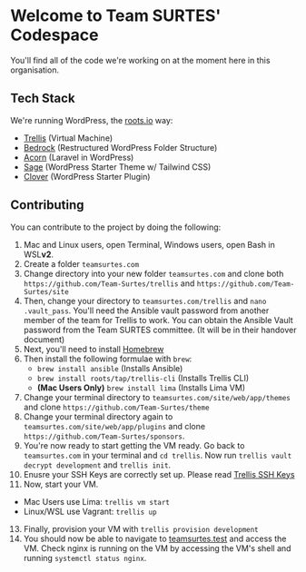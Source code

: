 # Welcome to Team SURTES' Codespace
You'll find all of the code we're working on at the moment here in this organisation.

## Tech Stack
We're running WordPress, the [roots.io](roots.io/) way:
- [Trellis](roots.io/trellis) (Virtual Machine)
- [Bedrock](roots.io/bedrock) (Restructured WordPress Folder Structure)
- [Acorn](roots.io/acorn) (Laravel in WordPress)
- [Sage](roots.io/sage) (WordPress Starter Theme w/ Tailwind CSS)
- [Clover](roots.io/clover) (WordPress Starter Plugin)

## Contributing
You can contribute to the project by doing the following:
1. Mac and Linux users, open Terminal, Windows users, open Bash in WSL**v2**.
2. Create a folder `teamsurtes.com`
3. Change directory into your new folder `teamsurtes.com` and clone both `https://github.com/Team-Surtes/trellis` and `https://github.com/Team-Surtes/site`
4. Then, change your directory to `teamsurtes.com/trellis` and `nano .vault_pass`.
   You'll need the Ansible vault password from another member of the team for Trellis to work.
   You can obtain the Ansible Vault password from the Team SURTES committee. (It will be in their handover document)
5. Next, you'll need to install [Homebrew](https://brew.sh) 
6. Then install the following formulae with `brew`:
   - `brew install ansible` (Installs Ansible)
   - `brew install roots/tap/trellis-cli` (Installs Trellis CLI)
   - **(Mac Users Only)** `brew install lima` (Installs Lima VM)
7. Change your terminal directory to `teamsurtes.com/site/web/app/themes` and clone `https://github.com/Team-Surtes/theme`
8. Change your terminal directory again to `teamsurtes.com/site/web/app/plugins` and clone `https://github.com/Team-Surtes/sponsors`.
10. You're now ready to start getting the VM ready.
   Go back to `teamsurtes.com` in your terminal and `cd trellis`.
   Now run `trellis vault decrypt development` and `trellis init`.
11. Enusre your SSH Keys are correctly set up. Please read [Trellis SSH Keys](https://roots.io/trellis/docs/ssh-keys/)
12. Now, start your VM.
   - Mac Users use Lima: `trellis vm start`
   - Linux/WSL use Vagrant: `trellis up`
13. Finally, provision your VM with `trellis provision development`
14. You should now be able to navigate to [teamsurtes.test](teamsurtes.test) and access the VM. Check nginx is running on the VM by accessing the VM's shell and running `systemctl status nginx`.
